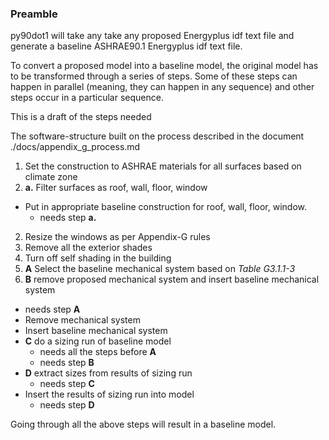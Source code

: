 ### Preamble
py90dot1 will take any take any proposed Energyplus idf text file and generate a baseline ASHRAE90.1 Energyplus idf text file.

To convert a proposed model into a baseline model, the original model has to be transformed through a series of steps. Some of these steps can happen in parallel (meaning, they can happen in any sequence) and other steps occur in a particular sequence.

This is a draft of the steps needed

The software-structure built on the process described in the document ./docs/appendix_g_process.md

1.  Set the construction to ASHRAE materials for all surfaces based on climate zone
  1. **a.** Filter surfaces as roof, wall, floor, window
  - Put in appropriate baseline construction for roof, wall, floor, window.
      - needs step **a.**
2. Resize the windows as per Appendix-G rules
3. Remove all the exterior shades
4. Turn off self shading in the building
5. **A** Select the baseline mechanical system based on *Table G3.1.1-3*
6. **B** remove proposed mechanical system and insert baseline mechanical system
  - needs step **A**
  - Remove mechanical system
  - Insert baseline mechanical system
- **C** do a sizing run of baseline model
  - needs all the steps before **A**
  - needs step **B**
- **D** extract sizes from results of sizing run
  - needs step **C**
- Insert the results of sizing run into model
  - needs step **D**

Going through all the above steps will result in a baseline model.
